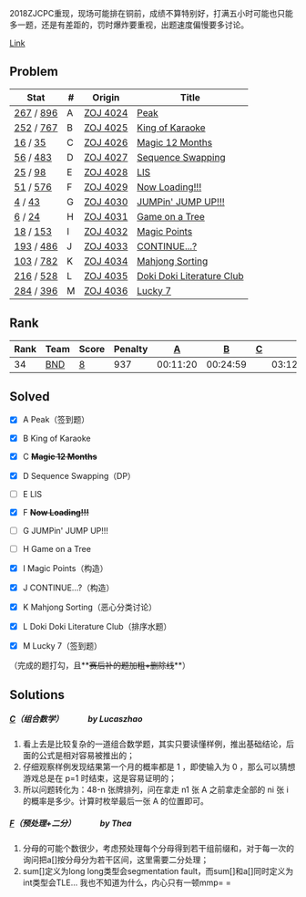 2018ZJCPC重现，现场可能排在铜前，成绩不算特别好，打满五小时可能也只能多一题，还是有差距的，罚时爆炸要重视，出题速度偏慢要多讨论。

[Link](https://vjudge.net/contest/228174)



## Problem

| Stat                                     | #    | Origin                                   | Title                                    |
| ---------------------------------------- | ---- | ---------------------------------------- | ---------------------------------------- |
| [267](https://vjudge.net/contest/228174#status//A/1/) / [896](https://vjudge.net/contest/228174#status//A/0/) | A    | [ZOJ 4024](https://vjudge.net/problem/1533001/origin) | [Peak](https://vjudge.net/contest/228174#problem/A) |
| [252](https://vjudge.net/contest/228174#status//B/1/) / [767](https://vjudge.net/contest/228174#status//B/0/) | B    | [ZOJ 4025](https://vjudge.net/problem/1533065/origin) | [King of Karaoke](https://vjudge.net/contest/228174#problem/B) |
| [16](https://vjudge.net/contest/228174#status//C/1/) / [35](https://vjudge.net/contest/228174#status//C/0/) | C    | [ZOJ 4026](https://vjudge.net/problem/1533058/origin) | [Magic 12 Months](https://vjudge.net/contest/228174#problem/C) |
| [56](https://vjudge.net/contest/228174#status//D/1/) / [483](https://vjudge.net/contest/228174#status//D/0/) | D    | [ZOJ 4027](https://vjudge.net/problem/1533057/origin) | [Sequence Swapping](https://vjudge.net/contest/228174#problem/D) |
| [25](https://vjudge.net/contest/228174#status//E/1/) / [98](https://vjudge.net/contest/228174#status//E/0/) | E    | [ZOJ 4028](https://vjudge.net/problem/1533097/origin) | [LIS](https://vjudge.net/contest/228174#problem/E) |
| [51](https://vjudge.net/contest/228174#status//F/1/) / [576](https://vjudge.net/contest/228174#status//F/0/) | F    | [ZOJ 4029](https://vjudge.net/problem/1533056/origin) | [Now Loading!!!](https://vjudge.net/contest/228174#problem/F) |
| [4](https://vjudge.net/contest/228174#status//G/1/) / [43](https://vjudge.net/contest/228174#status//G/0/) | G    | [ZOJ 4030](https://vjudge.net/problem/1533098/origin) | [JUMPin' JUMP UP!!!](https://vjudge.net/contest/228174#problem/G) |
| [6](https://vjudge.net/contest/228174#status//H/1/) / [24](https://vjudge.net/contest/228174#status//H/0/) | H    | [ZOJ 4031](https://vjudge.net/problem/1533099/origin) | [Game on a Tree](https://vjudge.net/contest/228174#problem/H) |
| [18](https://vjudge.net/contest/228174#status//I/1/) / [153](https://vjudge.net/contest/228174#status//I/0/) | I    | [ZOJ 4032](https://vjudge.net/problem/1533067/origin) | [Magic Points](https://vjudge.net/contest/228174#problem/I) |
| [193](https://vjudge.net/contest/228174#status//J/1/) / [486](https://vjudge.net/contest/228174#status//J/0/) | J    | [ZOJ 4033](https://vjudge.net/problem/1533068/origin) | [CONTINUE...?](https://vjudge.net/contest/228174#problem/J) |
| [103](https://vjudge.net/contest/228174#status//K/1/) / [782](https://vjudge.net/contest/228174#status//K/0/) | K    | [ZOJ 4034](https://vjudge.net/problem/1533069/origin) | [Mahjong Sorting](https://vjudge.net/contest/228174#problem/K) |
| [216](https://vjudge.net/contest/228174#status//L/1/) / [528](https://vjudge.net/contest/228174#status//L/0/) | L    | [ZOJ 4035](https://vjudge.net/problem/1533070/origin) | [Doki Doki Literature Club](https://vjudge.net/contest/228174#problem/L) |
| [284](https://vjudge.net/contest/228174#status//M/1/) / [396](https://vjudge.net/contest/228174#status//M/0/) | M    | [ZOJ 4036](https://vjudge.net/problem/1533071/origin) | [Lucky 7](https://vjudge.net/contest/228174#problem/M) |



## Rank

| Rank | Team                               | Score                                    | Penalty | [A](https://vjudge.net/contest/228174#problem/A) | [B](https://vjudge.net/contest/228174#problem/B) | [C](https://vjudge.net/contest/228174#problem/C) | [D](https://vjudge.net/contest/228174#problem/D) | [E](https://vjudge.net/contest/228174#problem/E) | [F](https://vjudge.net/contest/228174#problem/F) | [G](https://vjudge.net/contest/228174#problem/G) | [H](https://vjudge.net/contest/228174#problem/H) | [I](https://vjudge.net/contest/228174#problem/I) | [J](https://vjudge.net/contest/228174#problem/J) | [K](https://vjudge.net/contest/228174#problem/K) | [L](https://vjudge.net/contest/228174#problem/L) | [M](https://vjudge.net/contest/228174#problem/M) |
| ---- | ---------------------------------- | ---------------------------------------- | ------- | ---------------------------------------- | ---------------------------------------- | ---------------------------------------- | ---------------------------------------- | ---------------------------------------- | ---------------------------------------- | ---------------------------------------- | ---------------------------------------- | ---------------------------------------- | ---------------------------------------- | ---------------------------------------- | ---------------------------------------- | ---------------------------------------- |
| 34   | [BND](https://vjudge.net/user/BND) | [8](https://vjudge.net/contest/228174#status/BND/-/0/) | 937     | 00:11:20                                 | 00:24:59                                 |                                          | 03:12:57(-3)                             |                                          |                                          |                                          |                                          | 01:26:21(-3)                             | 01:18:43(-2)                             | 04:13:21(-1)                             | 00:53:24(-1)                             | 00:15:57(-1)                             |



## Solved

- [x] A Peak（签到题）
- [x] B King of Karaoke

- [x] C **~~Magic 12 Months~~**

- [x] D Sequence Swapping（DP）

- [ ] E LIS

- [x] F **~~Now Loading!!!~~**

- [ ] G JUMPin' JUMP UP!!!

- [ ] H Game on a Tree
- [x] I Magic Points（构造）
- [x] J CONTINUE…?（构造）
- [x] K Mahjong Sorting（恶心分类讨论）

- [x] L Doki Doki Literature Club（排序水题）

- [x] M Lucky 7（签到题）


（完成的题打勾，且**~~赛后补的题加粗+删除线~~**）



## Solutions


##### [C](https://vjudge.net/contest/228174#problem/C)（组合数学）              by Lucaszhao
1. 看上去是比较复杂的一道组合数学题，其实只要读懂样例，推出基础结论，后面的公式是相对容易被推出的；
2. 仔细观察样例发现结果第一个月的概率都是 1 ，即使输入为 0 ，那么可以猜想游戏总是在 p=1 时结束，这是容易证明的；
3. 所以问题转化为：48-n 张牌排列，问在拿走 n1 张 A 之前拿走全部的 ni 张 i 的概率是多少。计算时枚举最后一张 A 的位置即可。

##### [F](https://vjudge.net/contest/228174#problem/F)（预处理+二分）              by Thea

1.  分母的可能个数很少，考虑预处理每个分母得到若干组前缀和，对于每一次的询问把a[]按分母分为若干区间，这里需要二分处理；
2.  sum[]定义为long long类型会segmentation fault，而sum[]和a[]同时定义为int类型会TLE… 我也不知道为什么，内心只有一顿mmp= =

